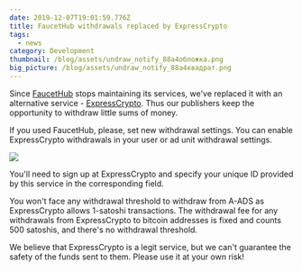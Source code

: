 ```yaml
---
date: 2019-12-07T19:01:59.776Z
title: FaucetHub withdrawals replaced by ExpressCrypto
tags:
  - news
category: Development
thumbnail: /blog/assets/undraw_notify_88a4обложка.png
big_picture: /blog/assets/undraw_notify_88a4квадрат.png
---
```

Since [FaucetHub](https://faucethub.io/) stops maintaining its services, we've replaced it with an alternative service - [ExpressCrypto](https://expresscrypto.io/). Thus our publishers keep the opportunity to withdraw little sums of money.

If you used FaucetHub, please, set new withdrawal settings. You can enable ExpressCrypto withdrawals in your user or ad unit withdrawal settings. 

![](/blog/assets/screenshot-4-.png)

You'll need to sign up at ExpressCrypto and specify your unique ID provided by this service in the corresponding field.

You won't face any withdrawal threshold to withdraw from A-ADS as ExpressCrypto allows 1-satoshi transactions. The withdrawal fee for any withdrawals from ExpressCrypto to bitcoin addresses is fixed and counts 500 satoshis, and there's no withdrawal threshold.

We believe that ExpressCrypto is a legit service, but we can't guarantee the safety of the funds sent to them. Please use it at your own risk!
